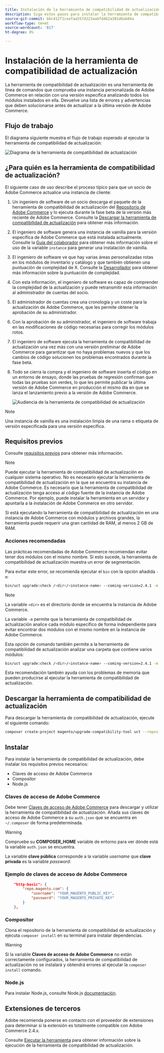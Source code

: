 ```yaml
---
title: Instalación de la herramienta de compatibilidad de actualización
description: Siga estos pasos para instalar la herramienta de compatibilidad de actualización para su proyecto de Adobe Commerce.
source-git-commit: bbc412f1ceafaa557d223aabfd4b2a381d6ab04a
workflow-type: tm+mt
source-wordcount: '817'
ht-degree: 0%

---
```



# Instalación de la herramienta de compatibilidad de actualización

La herramienta de compatibilidad de actualización es una herramienta de línea de comandos que comprueba una instancia personalizada de Adobe Commerce en relación con una versión específica analizando todos los módulos instalados en ella. Devuelve una lista de errores y advertencias que deben solucionarse antes de actualizar a la última versión de Adobe Commerce.

## Flujo de trabajo

El diagrama siguiente muestra el flujo de trabajo esperado al ejecutar la herramienta de compatibilidad de actualización:

![Diagrama de la herramienta de compatibilidad de actualización](../../assets/upgrade-guide/mvp-diagram-v3.png)

## ¿Para quién es la herramienta de compatibilidad de actualización?

El siguiente caso de uso describe el proceso típico para que un socio de Adobe Commerce actualice una instancia de cliente:

1. Un ingeniero de software de un socio descarga el paquete de la herramienta de compatibilidad de actualización del [Repositorio de Adobe Commerce](https://repo.magento.com/) y lo ejecuta durante la fase beta de la versión más reciente de Adobe Commerce. Consulte la [Descargar la herramienta de compatibilidad de actualización](../upgrade-compatibility-tool/install.md#download-the-upgrade-compatibility-tool) para obtener más información.
1. El ingeniero de software genera una instancia de vainilla para la versión específica de Adobe Commerce que está instalada actualmente. Consulte la [Guía del colaborador](https://devdocs.magento.com/contributor-guide/contributing.html#vanilla-pr) para obtener más información sobre el uso de la variable `instance` para generar una instalación de vainilla.
1. El ingeniero de software ve que hay varias áreas personalizadas rotas en los módulos de inventario y catálogo y que también obtienen una puntuación de complejidad de X. Consulte la [Desarrollador](../upgrade-compatibility-tool/developer.md) para obtener más información sobre la puntuación de complejidad.
1. Con esta información, el ingeniero de software es capaz de comprender la complejidad de la actualización y puede retransmitir esta información al administrador de cuentas del socio.
1. El administrador de cuentas crea una cronología y un coste para la actualización de Adobe Commerce, que les permite obtener la aprobación de su administrador.
1. Con la aprobación de su administrador, el ingeniero de software trabaja en las modificaciones de código necesarias para corregir los módulos rotos.
1. El ingeniero de software ejecuta la herramienta de compatibilidad de actualización una vez más con una versión preliminar de Adobe Commerce para garantizar que no haya problemas nuevos y que los cambios de código solucionen los problemas encontrados durante la fase beta.
1. Todo se cierra la compra y el ingeniero de software inserta el código en un entorno de ensayo, donde las pruebas de regresión confirman que todas las pruebas son verdes, lo que les permite publicar la última versión de Adobe Commerce en producción el mismo día en que se lanza el lanzamiento previo a la versión de Adobe Commerce.

   ![Audiencia de la herramienta de compatibilidad de actualización](../../assets/upgrade-guide/audience-uct-v3.png)

>[!NOTE]
>
>Una instancia de vainilla es una instalación limpia de una rama o etiqueta de versión especificada para una versión específica.

## Requisitos previos

Consulte [requisitos previos](../upgrade-compatibility-tool/prerequisites.md) para obtener más información.

>[!NOTE]
>
>Puede ejecutar la herramienta de compatibilidad de actualización en cualquier sistema operativo. No es necesario ejecutar la herramienta de compatibilidad de actualización en la que se encuentra su instancia de Adobe Commerce. Es necesario que la herramienta de compatibilidad de actualización tenga acceso al código fuente de la instancia de Adobe Commerce. Por ejemplo, puede instalar la herramienta en un servidor y apuntarla a la instalación de Adobe Commerce en otro servidor.

Si está ejecutando la herramienta de compatibilidad de actualización en una instancia de Adobe Commerce con módulos y archivos grandes, la herramienta puede requerir una gran cantidad de RAM, al menos 2 GB de RAM.

### Acciones recomendadas

Las prácticas recomendadas de Adobe Commerce recomiendan evitar tener dos módulos con el mismo nombre. Si esto sucede, la herramienta de compatibilidad de actualización muestra un error de segmentación.

Para evitar este error, se recomienda ejecutar el `bin` con la opción añadida `-m`:

```bash
bin/uct upgrade:check /<dir>/<instance-name> --coming-version=2.4.1 -m /vendor/<vendor-name>/<module-name>
```

>[!NOTE]
>
>La variable `<dir>` es el directorio donde se encuentra la instancia de Adobe Commerce.

La variable `-m` permite que la herramienta de compatibilidad de actualización analice cada módulo específico de forma independiente para evitar encontrar dos módulos con el mismo nombre en la instancia de Adobe Commerce.

Esta opción de comando también permite a la herramienta de compatibilidad de actualización analizar una carpeta que contiene varios módulos:

```bash
bin/uct upgrade:check /<dir>/<instance-name> --coming-version=2.4.1 -m /vendor/<vendor-name>/
```

Esta recomendación también ayuda con los problemas de memoria que pueden producirse al ejecutar la herramienta de compatibilidad de actualización.

## Descargar la herramienta de compatibilidad de actualización

Para descargar la herramienta de compatibilidad de actualización, ejecute el siguiente comando:

```bash
composer create-project magento/upgrade-compatibility-tool uct --repository https://repo.magento.com
```

## Instalar

Para instalar la herramienta de compatibilidad de actualización, debe instalar los requisitos previos necesarios:

* Claves de acceso de Adobe Commerce
* Compositor
* Node.js

### Claves de acceso de Adobe Commerce

Debe tener [Claves de acceso de Adobe Commerce](https://devdocs.magento.com/marketplace/sellers/profile-information.html#access-keys) para descargar y utilizar la herramienta de compatibilidad de actualización. Añada sus claves de acceso de Adobe Commerce a su `auth.json` que se encuentra en `~/.composer` de forma predeterminada.

>[!WARNING]
>
>Compruebe su **COMPOSER_HOME** variable de entorno para ver dónde está la variable `auth.json` se encuentra.

La variable **clave pública** corresponde a la variable _username_ que **clave privada** es la variable _password_:

### Ejemplo de claves de acceso de Adobe Commerce

```json
    "http-basic": {
        "repo.magento.com": {
            "username": "YOUR_MAGENTO_PUBLIC_KEY",
            "password": "YOUR_MAGENTO_PRIVATE_KEY"
        }
    },
```

### Compositor

Clona el repositorio de la herramienta de compatibilidad de actualización y ejecuta `composer install` en su terminal para instalar dependencias.

>[!WARNING]
>
>Si la variable **Claves de acceso de Adobe Commerce** no están correctamente configurados, la herramienta de compatibilidad de actualización no se instalará y obtendrá errores al ejecutar la `composer install` comando.

### Node.js

Para instalar Node.js, consulte Node.js [documentación](https://nodejs.dev/learn/how-to-install-nodejs).

## Extensiones de terceros

Adobe recomienda ponerse en contacto con el proveedor de extensiones para determinar si la extensión es totalmente compatible con Adobe Commerce 2.4.x.

Consulte [Ejecutar la herramienta](../upgrade-compatibility-tool/run.md) para obtener información sobre la ejecución de la herramienta de compatibilidad de actualización.
